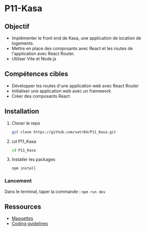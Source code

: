 # P11-Kasa 


## Objectif

- Implémenter le front end de Kasa, une application de location de logements.
- Mettre en place des composants avec React et les routes de l'application avec React Router.
- Utiliser Vite et Node.js

## Compétences cibles

-   Développer les routes d'une application web avec React Router
-   Initialiser une application web avec un framework
-   Créer des composants React

## Installation

1. Cloner le repo
   ```sh
   git clone https://github.com/vatr84/P11_Kasa.git
   ```
2. cd P11_Kasa
   ```sh
   cd P11_Kasa
   ```
   
4. Installer les packages
   ```sh
   npm install
   ```

### Lancement

Dans le terminal, taper la commande : `npm run dev`

## Ressources

-   [Maquettes](https://www.figma.com/design/2BZEoBhyxt5IwZgRn0wGsL/Kasa_FR?node-id=0-1&p=f&t=3AipuLNmQPrWuxuN-0)
-   [Coding guidelines](https://course.oc-static.com/projects/D%C3%A9veloppeur+Web/IW_P8+React+Kasa/Kasa+coding+guidelines+-+IW+-+DW.pdf)




